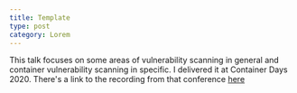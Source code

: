 ```yaml
---
title: Template
type: post
category: Lorem
---
```


This talk focuses on some areas of vulnerability scanning in general and container vulnerability scanning in specific. I delivered it at Container Days 2020. There's a link to the recording from that conference [here](https://youtu.be/BI6xRTnpfxI)
